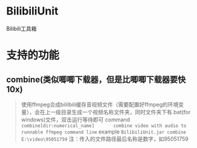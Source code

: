 # BilibiliUnit
Bilibili工具箱

# 支持的功能
## combine(类似唧唧下载器，但是比唧唧下载器要快10x)
> 使用ffmpeg合成bililbili缓存音视频文件（需要配置好ffmpeg的环境变量），会在上一级目录生成一个视频名称文件夹，同时文件夹下有.bat(for windows)文件，双击运行等待即可
command
`combine[dir:numerical_name]       combine video with audio to runnable ffmpeg command line`
example
`BilibiliUnit.jar combine E:\video\95051759`
注：传入的文件路径最后名称是数字，如95051759
